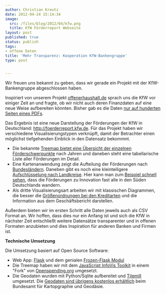 ```yaml
---
author: Christian Kreutz
date: 2012-04-24 15:14:34
image:
  src: /files/blog/2012/04/kfw.png
  title: KfW Förderreport Webseite
layout: post
published: true
status: publish
tags:
- offene Daten
title: 'Mehr Transparenz: Kooperation KfW-Bankengruppe'
type: post


---
```


Wir freuen uns bekannt zu geben, dass wir gerade ein Projekt mit der KfW-Bankengruppe abgeschlossen haben.

Inspiriert von unserem Projekt [offenerhaushalt.de](http://bund.offenerhaushalt.de) sprach uns die KfW vor einiger Zeit an und fragte, ob wir nicht auch deren Finanzdaten auf eine neue Weise aufbereiten könnten. Bisher gab es die Daten [nur auf hunderten Seiten eines PDFs](http://www.kfw.de/kfw/de/KfW-Konzern/Unternehmen/Erfolg/Erfolg_in_Zahlen/Foerderreport/index.jsp).

Das Ergebnis ist eine neue Darstellung der Förderungen der KfW in Deutschland: <http://foerderreport.kfw.de>. Für das Projekt haben wir verschiedene Visualisierungstypen verknüpft, damit der Betrachter einen möglichst tiefgehenden Einblick in den Datensatz bekommnt.

  * Die bekannte [Treemap bietet eine Übersicht der einzelnen Förderschwerpunkte](http://foerderreport.kfw.de/foerderschwerpunkte/index.html) nach Jahren und daneben steht eine tabellarische Liste aller Förderungen im Detail.
  * Eine Kartenanwendung zeigt die Aufteilung der Förderungen nach [Bundesländern](http://foerderreport.kfw.de). Daneben gibt es noch eine kleinteiligere [Aufschlüsselung nach Landkreise](http://foerderreport.kfw.de/landkreise/index.html). Hier kann man zum [Beispiel schnell sehen](http://foerderreport.kfw.de/landkreise/index.html), dass die Förderungen zu Innovation fast alle in den Süden Deutschlands wandern.
  * Als dritte Visualisierungsart arbeiten wir mit klassischen Diagrammen, die besser die [Größenordnungen bei den Kreditarten](http://foerderreport.kfw.de/foerderschwerpunkte/index.html) und die Information aus dem Geschäftsbericht darstellen.

Außerdem bieten wir im ersten Schritt alle Daten jeweils auch als CSV Format an. Wir hoffen, dass dies nur ein Anfang ist und sich die KfW in nächster Zeit entschließt weitere Datensätze transparenter und in offenen Formaten anzubieten und dies Inspiration für anderen Banken und Firmen ist.

**Technische Umsetzung**

Die Umsetzung basiert auf Open Source Software:

  * Web App: [Flask](http://flask.pocoo.org/) und dem genialen [Frozen-Flask Modul](http://packages.python.org/Frozen-Flask/)
  * Die Treemap haben wir mit dem [JavaScript InfoVis Toolkit](http://thejit.org/) in einem "Fork" von [Openspending.org](https://github.com/okfn/openspending) umgesetzt.
  * Die Geodaten wurden mit Python/Sqlite aufbereitet und [Tilemill](https://github.com/mapbox/tilemill) umgesetzt. Die [Geodaten sind übrigens kostenlos erhältlich](http://www.geodatenzentrum.de/geodaten/gdz_rahmen.gdz_div?gdz_spr=deu&gdz_user_id=0&gdz_akt_zeile=5&gdz_anz_zeile=5) beim Bundesamt für Kartopgraphie und Geodäsie.